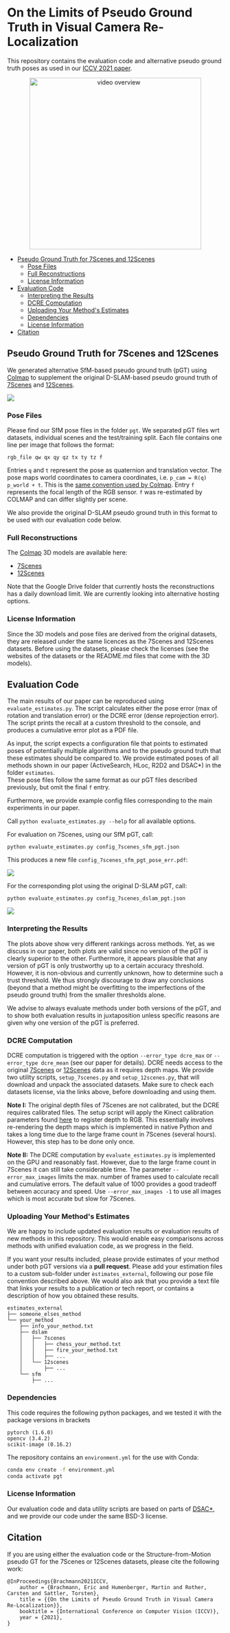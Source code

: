 # On the Limits of Pseudo Ground Truth in Visual Camera Re-Localization

This repository contains the evaluation code and alternative pseudo ground truth poses as used in our [ICCV 2021 paper](https://openaccess.thecvf.com/content/ICCV2021/html/Brachmann_On_the_Limits_of_Pseudo_Ground_Truth_in_Visual_Camera_ICCV_2021_paper.html).

<p align="center">
  <a href="https://storage.googleapis.com/niantic-lon-static/research/limits-of-pgt/iccv21_pgt_high.mp4">
  <img src="images/pgt_play_button.png" alt="video overview" width="400">
  </a>
</p>


- [Pseudo Ground Truth for 7Scenes and 12Scenes](#pseudo-ground-truth-for-7scenes-and-12scenes)
    - [Pose Files](#pose-files)
    - [Full Reconstructions](#full-reconstructions)
    - [License Information](#license-information)
- [Evaluation Code](#evaluation-code)
    - [Interpreting the Results](#interpreting-the-results)
    - [DCRE Computation](#dcre-computation)
    - [Uploading Your Method's Estimates](#uploading-your-methods-estimates)
    - [Dependencies](#dependencies)
    - [License Information](#license-information)
- [Citation](#citation)

## Pseudo Ground Truth for 7Scenes and 12Scenes

We generated alternative SfM-based pseudo ground truth (pGT) using [Colmap](https://colmap.github.io/index.html) to supplement the original D-SLAM-based pseudo ground truth of [7Scenes](https://www.microsoft.com/en-us/research/project/rgb-d-dataset-7-scenes/) and [12Scenes](http://graphics.stanford.edu/projects/reloc/).

![](images/pgt_versus.png)

### Pose Files

Please find our SfM pose files in the folder `pgt`.
We separated pGT files wrt datasets, individual scenes and the test/training split. 
Each file contains one line per image that follows the format:

```
rgb_file qw qx qy qz tx ty tz f
```
Entries `q` and `t` represent the pose as quaternion and translation vector. 
The pose maps world coordinates to camera coordinates, i.e. `p_cam = R(q) p_world + t`. 
This is the [same convention used by Colmap](https://colmap.github.io/format.html#images-txt).
Entry `f` represents the focal length of the RGB sensor. 
`f` was re-estimated by COLMAP and can differ slightly per scene.

We also provide the original D-SLAM pseudo ground truth in this format to be used with our evaluation code below.

### Full Reconstructions
The [Colmap](https://colmap.github.io/index.html) 3D models are available here:
* [7Scenes](https://drive.google.com/file/d/1ATijcGCgK84NKB4Mho4_T-P7x8LSL80m/view?usp=sharing)
* [12Scenes](https://drive.google.com/file/d/1u5du-cYp3J3-BfybZVkhvgv0PPua8tud/view?usp=sharing)

Note that the Google Drive folder that currently hosts the reconstructions has a daily download limit. We are currently looking into alternative hosting options.

### License Information

Since the 3D models and pose files are derived from the original datasets, they are released under the same licences as the 7Scenes and 12Scenes datasets. 
Before using the datasets, please check the licenses (see the websites of the datasets or the README.md files that come with the 3D models). 

## Evaluation Code

The main results of our paper can be reproduced using ```evaluate_estimates.py```.
The script calculates either the pose error (max of rotation and translation error) or the DCRE error (dense reprojection error).
The script prints the recall at a custom threshold to the console, and produces a cumulative error plot as a PDF file.

As input, the script expects a configuration file that points to estimated poses of potentially multiple algorithms and to the pseudo ground truth that these estimates should be compared to.
We provide estimated poses of all methods shown in our paper (ActiveSearch, HLoc, R2D2 and DSAC*) in the folder ```estimates```.  
These pose files follow the same format as our pGT files described previously, but omit the final ```f``` entry.

Furthermore, we provide example config files corresponding to the main experiments in our paper.

Call ```python evaluate_estimates.py --help``` for all available options.

For evaluation on 7Scenes, using our SfM pGT, call:
```
python evaluate_estimates.py config_7scenes_sfm_pgt.json
```
This produces a new file ```config_7scenes_sfm_pgt_pose_err.pdf```:

![](images/output_7scenes_sfm_pgt_pose_error.png)

For the corresponding plot using the original D-SLAM pGT, call:
```
python evaluate_estimates.py config_7scenes_dslam_pgt.json
```

![](images/output_7scenes_dslam_pgt_pose_error.png)

### Interpreting the Results

The plots above show very different rankings across methods. 
Yet, as we discuss in our paper, both plots are valid since no version of the pGT is clearly superior to the other.
Furthermore, it appears plausible that any version of pGT is only trustworthy up to a certain accuracy threshold. 
However, it is non-obvious and currently unknown, how to determine such a trust threshold.
We thus strongly discourage to draw any conclusions (beyond that a method might be overfitting to the imperfections of the pseudo ground
truth) from the smaller thresholds alone.

We advise to always evaluate methods under both versions of the pGT, and to show both evaluation results in juxtaposition unless specific reasons are given why one version of the pGT is preferred. 

### DCRE Computation

DCRE computation is triggered with the option ```--error_type dcre_max``` or ```--error_type dcre_mean``` (see our paper for details). 
DCRE needs access to the original [7Scenes](https://www.microsoft.com/en-us/research/project/rgb-d-dataset-7-scenes/) or [12Scenes](http://graphics.stanford.edu/projects/reloc/) data as it requires depth maps. 
We provide two utility scripts, ```setup_7scenes.py``` and ```setup_12scenes.py```, that will download and unpack the associated datasets. 
Make sure to check each datasets license, via the links above, before downloading and using them.

**Note I:** The original depth files of 7Scenes are not calibrated, but the DCRE requires calibrated files. 
The setup script will apply the Kinect calibration parameters found [here](https://projet.liris.cnrs.fr/voir/activities-dataset/kinect-calibration.html) to register depth to RGB. 
This essentially involves re-rendering the depth maps which is implemented in native Python and takes a long time due to the large frame count in 7Scenes (several hours). However, this step has to be done only once.

**Note II:** The DCRE computation by ```evaluate_estimates.py``` is implemented on the GPU and reasonably fast. 
However, due to the large frame count in 7Scenes it can still take considerable time. 
The parameter ```--error_max_images``` limits the max. number of frames used to calculate recall and cumulative errors. 
The default value of 1000 provides a good tradeoff between accuracy and speed. 
Use ```--error_max_images -1``` to use all images which is most accurate but slow for 7Scenes.

### Uploading Your Method's Estimates

We are happy to include updated evaluation results or evaluation results of new methods in this repository. 
This would enable easy comparisons across methods with unified evaluation code, as we progress in the field. 

If you want your results included, please provide estimates of your method under both pGT versions via a **pull request**.
Please add your estimation files to a custom sub-folder under ```èstimates_external```, following our pose file convention described above.
We would also ask that you provide a text file that links your results to a publication or tech report, or contains a description of how you obtained these results.

```
estimates_external
├── someone_elses_method
└── your_method
    ├── info_your_method.txt
    ├── dslam
    │   ├── 7scenes
    │   │   ├── chess_your_method.txt
    │   │   ├── fire_your_method.txt
    │   │   ├── ...
    │   └── 12scenes
    │       ├── ...
    └── sfm
        ├── ...
```

### Dependencies

This code requires the following python packages, and we tested it with the package versions in brackets

```
pytorch (1.6.0)
opencv (3.4.2)
scikit-image (0.16.2)
```

The repository contains an `environment.yml` for the use with Conda:
```bash
conda env create -f environment.yml
conda activate pgt
```

### License Information

Our evaluation code and data utility scripts are based on parts of [DSAC*](https://github.com/vislearn/dsacstar), and we provide our code under the same BSD-3 license.

## Citation
If you are using either the evaluation code or the Structure-from-Motion pseudo GT for the 7Scenes or 12Scenes datasets, please cite the following work:
```
@InProceedings{Brachmann2021ICCV,
    author = {Brachmann, Eric and Humenberger, Martin and Rother, Carsten and Sattler, Torsten},
    title = {{On the Limits of Pseudo Ground Truth in Visual Camera Re-Localization}},
    booktitle = {International Conference on Computer Vision (ICCV)},
    year = {2021},
}
```
